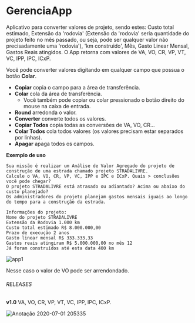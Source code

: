 # GerenciaApp
Aplicativo para converter valores de projeto, sendo estes: 
  Custo total estimado, Extensão da 'rodovia' (Extensão da 'rodovia' seria quantidade do projeto feito no mês passado, ou seja, pode ser qualquer valor não precisadamente uma 'rodovia'), 'km construido', Mês, Gasto Linear Mensal, Gastos Reais atingidos.
O App retorna com valores de VA, VO, CR, VP, VT, VC, IPP, IPC, ICxP.

Você pode converter valores digitando em qualquer campo que possua o botão **Colar**.
  - **Copiar** copia o campo para a área de transferência.
  - **Colar** cola da área de transferência.
    - Você também pode copiar ou colar pressionado o botão direito do mouse na caixa de entrada.
  - **Round** arredonda o valor.
  - **Converter** converte todos os valores.
  - **Copiar Todos** copia todas as conversões de VA, VO, CR...
  - **Colar Todos** cola todos valores (os valores precisam estar separados por linhas).
  - **Apagar** apaga todos os campos.
  
**Exemplo de uso**
```
Sua missão é realizar um Análise de Valor Agregado do projeto de construção de uma estrada chamado projeto STRADALIVRE. 
Calcule o VA, VO, CR, VP, VC, IPP e IPC e ICxP. Quais > conclusões você pode chegar? 
O projeto STRADALIVRE está atrasado ou adiantado? Acima ou abaixo do custo planejado? 
Os administradores do projeto planejam gastos mensais iguais ao longo do tempo para a construção da estrada. 

Informações do projeto:
Nome do projeto STRADALIVRE
Extensão da Rodovia 1.000 km
Custo total estimado R$ 8.000.000,00
Prazo de execução 2 anos
Gasto linear mensal R$ 333.333,33
Gastos reais atingiram R$ 5.000.000,00 no mês 12
Já foram construídos até esta data 400 km
```

![app1](https://user-images.githubusercontent.com/32652300/86305423-94fe0d00-bbdf-11ea-9e31-72f40d397ca7.png)

Nesse caso o valor de VO pode ser arrendondado.
  
  ###### RELEASES 
  **v1.0** VA, VO, CR, VP, VT, VC, IPP, IPC, ICxP.
 
 ![Anotação 2020-07-01 205335](https://user-images.githubusercontent.com/32652300/86304639-8151a700-bbdd-11ea-8085-257a91ab6362.png)
  
